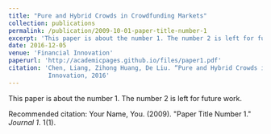 ```yaml
---
title: "Pure and Hybrid Crowds in Crowdfunding Markets"
collection: publications
permalink: /publication/2009-10-01-paper-title-number-1
excerpt: 'This paper is about the number 1. The number 2 is left for future work.'
date: 2016-12-05
venue: 'Financial Innovation'
paperurl: 'http://academicpages.github.io/files/paper1.pdf'
citation: 'Chen, Liang, Zihong Huang, De Liu. “Pure and Hybrid Crowds in Crowdfunding Markets.” Financial
           Innovation, 2016'
---
```

This paper is about the number 1. The number 2 is left for future work.



Recommended citation: Your Name, You. (2009). "Paper Title Number 1." <i>Journal 1</i>. 1(1).